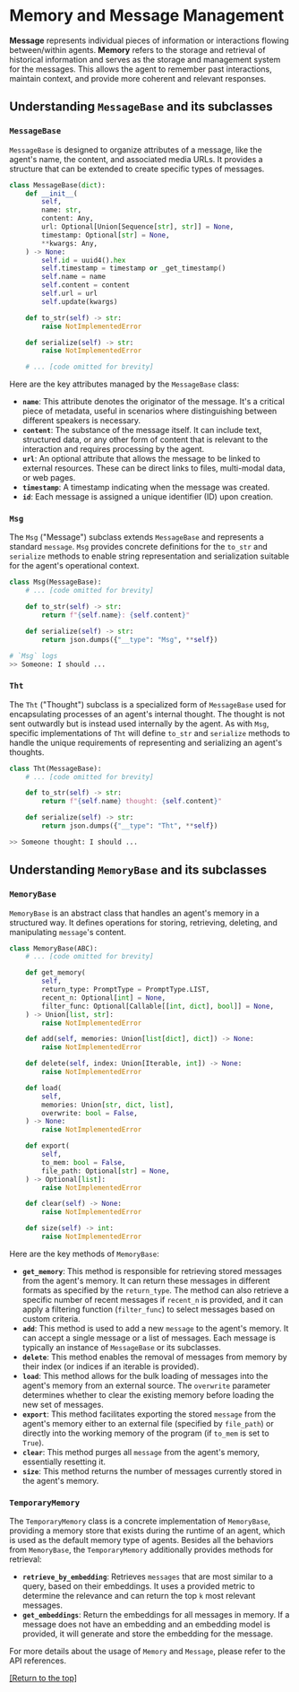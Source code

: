 # Memory and Message Management

**Message** represents individual pieces of information or interactions flowing between/within agents. **Memory** refers to the storage and retrieval of historical information and serves as the storage and management system for the messages. This allows the agent to remember past interactions, maintain context, and provide more coherent and relevant responses.

## Understanding `MessageBase` and its subclasses

### `MessageBase`

`MessageBase` is designed to organize attributes of a message, like the agent's name, the content, and associated media URLs. It provides a structure that can be extended to create specific types of messages.

```python
class MessageBase(dict):
    def __init__(
        self,
        name: str,
        content: Any,
        url: Optional[Union[Sequence[str], str]] = None,
        timestamp: Optional[str] = None,
        **kwargs: Any,
    ) -> None:
        self.id = uuid4().hex
        self.timestamp = timestamp or _get_timestamp()
        self.name = name
        self.content = content
        self.url = url
        self.update(kwargs)

    def to_str(self) -> str:
        raise NotImplementedError

    def serialize(self) -> str:
        raise NotImplementedError

    # ... [code omitted for brevity]
```

Here are the key attributes managed by the `MessageBase` class:

- **`name`**: This attribute denotes the originator of the message. It's a critical piece of metadata, useful in scenarios where distinguishing between different speakers is necessary.
- **`content`**: The substance of the message itself. It can include text, structured data, or any other form of content that is relevant to the interaction and requires processing by the agent.
- **`url`**: An optional attribute that allows the message to be linked to external resources. These can be direct links to files, multi-modal data, or web pages.
- **`timestamp`**: A timestamp indicating when the message was created.
- **`id`**: Each message is assigned a unique identifier (ID) upon creation.

### `Msg`

The `Msg` ("Message") subclass extends `MessageBase` and represents a standard `message`.  `Msg` provides concrete definitions for the `to_str` and `serialize` methods to enable string representation and serialization suitable for the agent's operational context.

```python
class Msg(MessageBase):
  	# ... [code omitted for brevity]

  	def to_str(self) -> str:
        return f"{self.name}: {self.content}"

    def serialize(self) -> str:
        return json.dumps({"__type": "Msg", **self})

# `Msg` logs
>> Someone: I should ...
```

### `Tht`

The `Tht` ("Thought") subclass is a specialized form of `MessageBase` used for encapsulating processes of an agent's internal thought. The thought is not sent outwardly but is instead used internally by the agent. As with `Msg`, specific implementations of `Tht` will define `to_str` and `serialize` methods to handle the unique requirements of representing and serializing an agent's thoughts.

```python
class Tht(MessageBase):
  	# ... [code omitted for brevity]

    def to_str(self) -> str:
        return f"{self.name} thought: {self.content}"

    def serialize(self) -> str:
        return json.dumps({"__type": "Tht", **self})

>> Someone thought: I should ...
```

## Understanding `MemoryBase` and its subclasses

### `MemoryBase`

`MemoryBase` is an abstract class that handles an agent's memory in a structured way. It defines operations for storing, retrieving, deleting, and manipulating `message`'s content.

```python
class MemoryBase(ABC):
    # ... [code omitted for brevity]

    def get_memory(
        self,
        return_type: PromptType = PromptType.LIST,
        recent_n: Optional[int] = None,
        filter_func: Optional[Callable[[int, dict], bool]] = None,
    ) -> Union[list, str]:
      	raise NotImplementedError

    def add(self, memories: Union[list[dict], dict]) -> None:
        raise NotImplementedError

    def delete(self, index: Union[Iterable, int]) -> None:
        raise NotImplementedError

    def load(
        self,
        memories: Union[str, dict, list],
        overwrite: bool = False,
    ) -> None:
        raise NotImplementedError

    def export(
        self,
        to_mem: bool = False,
        file_path: Optional[str] = None,
    ) -> Optional[list]:
        raise NotImplementedError

    def clear(self) -> None:
        raise NotImplementedError

    def size(self) -> int:
        raise NotImplementedError
```

Here are the key methods of `MemoryBase`:

- **`get_memory`**: This method is responsible for retrieving stored messages from the agent's memory. It can return these messages in different formats as specified by the `return_type`. The method can also retrieve a specific number of recent messages if `recent_n` is provided, and it can apply a filtering function (`filter_func`) to select messages based on custom criteria.
- **`add`**: This method is used to add a new `message` to the agent's memory. It can accept a single message or a list of messages. Each message is typically an instance of `MessageBase` or its subclasses.
- **`delete`**: This method enables the removal of messages from memory by their index (or indices if an iterable is provided).
- **`load`**: This method allows for the bulk loading of messages into the agent's memory from an external source. The `overwrite` parameter determines whether to clear the existing memory before loading the new set of messages.
- **`export`**: This method facilitates exporting the stored `message` from the agent's memory either to an external file (specified by `file_path`) or directly into the working memory of the program (if `to_mem` is set to `True`).
- **`clear`**: This method purges all `message` from the agent's memory, essentially resetting it.
- **`size`**: This method returns the number of messages currently stored in the agent's memory.

### `TemporaryMemory`

The `TemporaryMemory` class is a concrete implementation of `MemoryBase`, providing a memory store that exists during the runtime of an agent, which is used as the default memory type of agents. Besides all the behaviors from `MemoryBase`, the `TemporaryMemory` additionally provides methods for retrieval:

- **`retrieve_by_embedding`**: Retrieves `messages` that are most similar to a query, based on their embeddings. It uses a provided metric to determine the relevance and can return the top `k` most relevant messages.
- **`get_embeddings`**: Return the embeddings for all messages in memory. If a message does not have an embedding and an embedding model is provided, it will generate and store the embedding for the message.

For more details about the usage of `Memory` and `Message`, please refer to the API references.



[[Return to the top]](#memory-and-message-management)